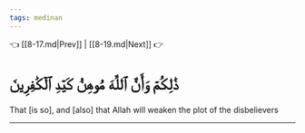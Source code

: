 ```yaml
---
tags: medinan
---
```


👈 [[8-17.md|Prev]] | [[8-19.md|Next]] 👉

# ذَٰلِكُمۡ وَأَنَّ ٱللَّهَ مُوهِنُ كَيۡدِ ٱلۡكَٰفِرِينَ

That [is so], and [also] that Allah will weaken the plot of the disbelievers

---

